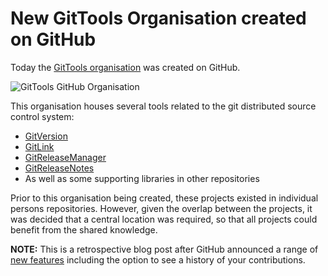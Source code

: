 ﻿---
Title: GitTools organisation created on GitHub
Published: 15/4/2015
Tags:
- GitHub
- Open Source
- Organisation
- GitTools
---

# New GitTools Organisation created on GitHub

Today the [GitTools organisation](https://github.com/GitTools) was created on GitHub.

![GitTools GitHub Organisation](https://gep13wpstorage.blob.core.windows.net/gep13/2015/4/15/gittools-organisation.png)

This organisation houses several tools related to the git distributed source control system:

- [GitVersion](https://github.com/GitTools/GitVersion)
- [GitLink](https://github.com/GitTools/GitLink)
- [GitReleaseManager](https://github.com/GitTools/GitReleaseManager)
- [GitReleaseNotes](https://github.com/GitTools/GitReleaseNotes)
- As well as some supporting libraries in other repositories
 
Prior to this organisation being created, these projects existed in individual persons repositories.  However, given the overlap between the projects, it was decided that a central location was required, so that all projects could benefit from the shared knowledge.

**NOTE:** This is a retrospective blog post after GitHub announced a range of [new features](https://github.com/blog/2256-a-whole-new-github-universe-announcing-new-tools-forums-and-features) including the option to see a history of your contributions.